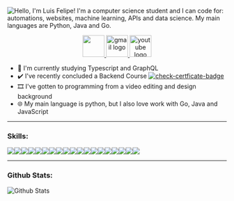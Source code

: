 ![Hello, I'm Luis Felipe! I'm a computer science student and I can code for: automations, websites, machine learning, APIs and data science. My main languages are Python, Java and Go.](https://i.ibb.co/3cstBqg/image.png)

<p align="center">
  <a href="https://luisfelipesdn12.now.sh/" target="_blank">
    <img src="https://img.icons8.com/fluent/48/000000/domain.png" width="50" />
  </a>
  <a href="mailto:luisfelipesdn12@gmail.com" target="_blank">
      <img src="https://img.icons8.com/fluent/240/000000/gmail.png" alt="gmail logo" width="50">
  </a>
  <a href="https://www.youtube.com/channel/UCawjbMv4agwinUPEnkxbpEw" target="_blank">
      <img src="https://img.icons8.com/fluent/240/000000/youtube-play.png" alt="youtube logo" width="50">
  </a>
</p>

- 📝 I'm currently studying Typescript and GraphQL
- ✔️ I've recently concluded a Backend Course [![check-certficate-badge](https://img.shields.io/badge/check-certificate-blue)](https://certificates.digitalinnovation.one/6CB93EFF)
- 🎞️ I've gotten to programming from a video editing and design background
- 🌐 My main language is python, but I also love work with Go, Java and JavaScript

---
### Skills:

<p align="center" style="display: flex;">
<img src="https://img.shields.io/badge/node.js%20-%2343853D.svg?&style=for-the-badge&logo=node.js&logoColor=white"/>
<img src="https://img.shields.io/badge/javascript%20-%23323330.svg?&style=for-the-badge&logo=javascript&logoColor=%23F7DF1E"/>
<img src="https://img.shields.io/badge/html5%20-%23E34F26.svg?&style=for-the-badge&logo=html5&logoColor=white"/>
<img src="https://img.shields.io/badge/css3%20-%231572B6.svg?&style=for-the-badge&logo=css3&logoColor=white"/>
<img src="https://img.shields.io/badge/python%20-%2314354C.svg?&style=for-the-badge&logo=python&logoColor=white"/>
<img src="https://img.shields.io/badge/c++%20-%2300599C.svg?&style=for-the-badge&logo=c%2B%2B&ogoColor=white"/>
<img src="https://img.shields.io/badge/java-%23ED8B00.svg?&style=for-the-badge&logo=java&logoColor=white"/>
<img src="https://img.shields.io/badge/go-%2300ADD8.svg?&style=for-the-badge&logo=go&logoColor=white"/>
<img src="https://img.shields.io/badge/latex%20-%23008080.svg?&style=for-the-badge&logo=latex&logoColor=white"/>
<img src="https://img.shields.io/badge/tailwindcss%20-%2338B2AC.svg?&style=for-the-badge&logo=tailwind-css&logoColor=white"/>
<img src="https://img.shields.io/badge/adobe%20photoshop%20-%2331A8FF.svg?&style=for-the-badge&logo=adobe%20photoshop&logoColor=white"/>
<img src="https://img.shields.io/badge/adobe%20illustrator%20-%23FF9A00.svg?&style=for-the-badge&logo=adobe%20illustrator&logoColor=white"/>
<img src="https://img.shields.io/badge/figma%20-%23F24E1E.svg?&style=for-the-badge&logo=figma&logoColor=white"/>
<img src="https://img.shields.io/badge/git%20-%23F05033.svg?&style=for-the-badge&logo=git&logoColor=white"/>
<img src="https://img.shields.io/badge/github%20-%23121011.svg?&style=for-the-badge&logo=github&logoColor=white"/>
<img src="https://img.shields.io/badge/vercel%20-%23000000.svg?&style=for-the-badge&logo=vercel&logoColor=white"/>
<img src="https://img.shields.io/badge/pandas%20-%23150458.svg?&style=for-the-badge&logo=pandas&logoColor=white" />
<img src="https://img.shields.io/badge/Jupyter%20-%23F37626.svg?&style=for-the-badge&logo=Jupyter&logoColor=white" />
<img src="https://img.shields.io/badge/-Arduino-00979D?style=for-the-badge&logo=Arduino&logoColor=white"/>

</p>

---
### Github Stats:
![Github Stats](https://github-readme-stats.vercel.app/api/?username=luisfelipesdn12)

